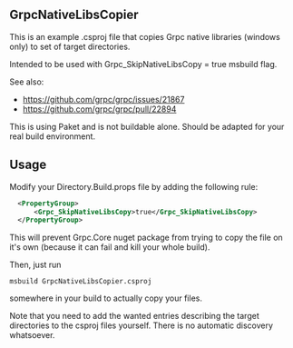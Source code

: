 ## GrpcNativeLibsCopier

This is an example .csproj file that copies Grpc native libraries (windows only)
to set of target directories.

Intended to be used with Grpc_SkipNativeLibsCopy = true msbuild flag.

See also:

- https://github.com/grpc/grpc/issues/21867
- https://github.com/grpc/grpc/pull/22894

This is using Paket and is not buildable alone. Should be adapted for your real build environment.


## Usage

Modify your Directory.Build.props file by adding the following rule:

```xml
  <PropertyGroup>
      <Grpc_SkipNativeLibsCopy>true</Grpc_SkipNativeLibsCopy>
  </PropertyGroup>
```

This will prevent Grpc.Core nuget package from trying to copy the file on it's own (because it can fail and kill your whole build).

Then, just run 
```
msbuild GrpcNativeLibsCopier.csproj
```
somewhere in your build to actually copy your files.

Note that you need to add the wanted <OutPath> entries describing the target directories to the csproj files yourself. There is no automatic discovery whatsoever.
